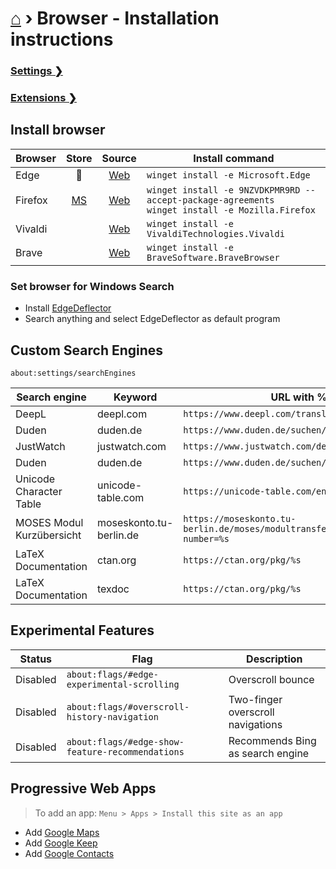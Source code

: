 # [⌂](../README.md) › Browser - Installation instructions

### [Settings ❯](settings.md)  
### [Extensions ❯](extensions.md)  

## Install browser

| Browser |                        Store                        |                            Source                             | Install command                                                                                       |
| ------- | :-------------------------------------------------: | :-----------------------------------------------------------: | ----------------------------------------------------------------------------------------------------- |
| Edge    |                      &#128279;                      |     [Web](https://www.microsoft.com/de-de/edge#evergreen)     | `winget install -e Microsoft.Edge`                                                                    |
| Firefox | [MS](https://microsoft.com/store/apps/9NZVDKPMR9RD) | [Web](https://www.mozilla.org/en-US/firefox/download/thanks/) | `winget install -e 9NZVDKPMR9RD --accept-package-agreements` <br> `winget install -e Mozilla.Firefox` |
| Vivaldi |                                                     |                [Web](https://vivaldi.com/de/)                 | `winget install -e VivaldiTechnologies.Vivaldi`                                                       |
| Brave   |                                                     |                 [Web](https://brave.com/de/)                  | `winget install -e BraveSoftware.BraveBrowser`                                                        |

### Set browser for Windows Search
- Install [EdgeDeflector](https://github.com/da2x/EdgeDeflector/releases)
- Search anything and select EdgeDeflector as default program


## Custom Search Engines
```
about:settings/searchEngines
```

| Search engine             | Keyword                 | URL with %s in place of query                                                                    |
| ------------------------- | ----------------------- | ------------------------------------------------------------------------------------------------ |
| DeepL                     | deepl.com               | `https://www.deepl.com/translator#../../%s`                                                      |
| Duden                     | duden.de                | `https://www.duden.de/suchen/dudenonline/%s`                                                     |
| JustWatch                 | justwatch.com           | `https://www.justwatch.com/de/Suche?q=%s`                                                        |
| Duden                     | duden.de                | `https://www.duden.de/suchen/dudenonline/%s`                                                     |
| Unicode Character Table   | unicode-table.com       | `https://unicode-table.com/en/search/?q=%s&p`                                                    |
| MOSES Modul Kurzübersicht | moseskonto.tu-berlin.de | `https://moseskonto.tu-berlin.de/moses/modultransfersystem/bolognamodule/ansehen.html?number=%s` |
| LaTeX Documentation       | ctan.org                | `https://ctan.org/pkg/%s`                                                                        |
| LaTeX Documentation       | texdoc                  | `https://ctan.org/pkg/%s`                                                                        |


## Experimental Features

| Status   | Flag                                             | Description                       |
| -------- | ------------------------------------------------ | --------------------------------- |
| Disabled | `about:flags/#edge-experimental-scrolling`       | Overscroll bounce                 |
| Disabled | `about:flags/#overscroll-history-navigation`     | Two-finger overscroll navigations |
| Disabled | `about:flags/#edge-show-feature-recommendations` | Recommends Bing as search engine  |


## Progressive Web Apps

> To add an app: `Menu > Apps > Install this site as an app`
- Add [Google Maps](https://www.google.com/maps)
- Add [Google Keep](https://keep.google.com/)
- Add [Google Contacts](https://contacts.google.com/)